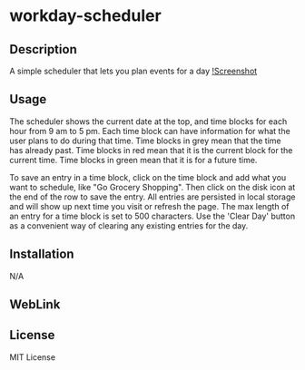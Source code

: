 # workday-scheduler

## Description
A simple scheduler that lets you plan events for a day
[!Screenshot](./assets/images/05-demo.png)

## Usage
The scheduler shows the current date at the top, and time blocks for each hour from 9 am to 5 pm. Each time block can have information for what the user plans to do during that time. Time blocks in grey mean that the time has already past. Time blocks in red mean that it is the current block for the current time. Time blocks in
green mean that it is for a future time.

To save an entry in a time block, click on the time block and add what you want to
schedule, like "Go Grocery Shopping". Then click on the disk icon at the end of the
row to save the entry. All entries are persisted in local storage and will show up next time you visit or refresh the page. The max length of an entry for a time block is set to 500 characters. Use the 'Clear Day' button as a convenient way of clearing
any existing entries for the day. 

## Installation
N/A

## WebLink

## License
MIT License
